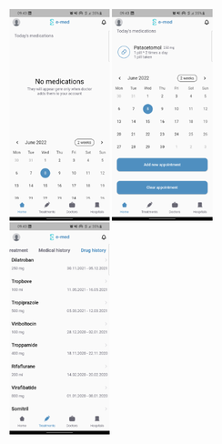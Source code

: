 <img src="./screenshots/home_page1.png" alt="Home page" width="35%"> <img src="./screenshots/home_page2.png" alt="Home page" width="35%"> <img src="./screenshots/treatments.png" alt="Home page" width="35%">
